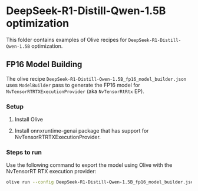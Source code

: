 # DeepSeek-R1-Distill-Qwen-1.5B optimization

This folder contains examples of Olive recipes for `DeepSeek-R1-Distill-Qwen-1.5B` optimization.

## FP16 Model Building

The olive recipe `DeepSeek-R1-Distill-Qwen-1.5B_fp16_model_builder.json` uses `ModelBuilder` pass to generate the FP16 model for `NvTensorRTRTXExecutionProvider` (aka `NvTensorRtRtx` EP).

### Setup

1. Install Olive 

2. Install onnxruntime-genai package that has support for NvTensorRTRTXExecutionProvider.

### Steps to run

Use the following command to export the model using Olive with the NvTensorRT RTX execution provider:

```bash
olive run --config DeepSeek-R1-Distill-Qwen-1.5B_fp16_model_builder.json
```